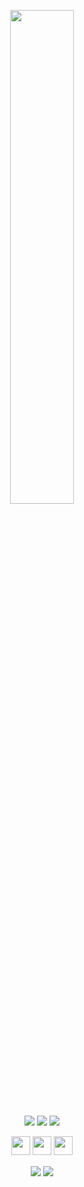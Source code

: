 <p align=center>
  <a href="https://discord.com/users/916601585038131222"><img src="https://lanyard-profile-readme.vercel.app/api/916601585038131222" width=45%></a>
</p>

<p align="center">
  <a href="https://github.com/Gumbobrot"><img src="https://img.shields.io/github/followers/Gumbobrot?style=for-the-badge"></img></a>
  <a href="https://github.com/Gumbobrot"><img src="https://img.shields.io/github/stars/Gumbobrot?style=for-the-badge"></img></a>
  <a href="https://discord.gg/k9vMcMzvHd"><img src="https://img.shields.io/website?down_message=discord.gg/k9vMcMzvHd%20is%20down%21&style=for-the-badge&up_message=discord.gg/k9vMcMzvHd%20is%20up%21&url=https%3A%2F%2Fdiscord.gg/k9vMcMzvHd"></img></a>
</p>

<p align="center">
<a href="https://discordlookup.com/user/916601585038131222"><img src="https://img.shields.io/badge/Discord-%237289DA.svg?style=for-the-badge&logo=discord&logoColor=white" style="margin-bottom: 4px;" height="30px" target="_blank"></a>
<a href="https://www.instagram.com/jo.ghz"><img src="https://img.shields.io/badge/Instagram-%23E4405F.svg?style=for-the-badge&logo=Instagram&logoColor=white" style="margin-bottom: 4px;" height="30px" target="_blank"></a>
<a href="https://www.youtube.com/channel/UCEhGWgNEn1T1CgyzesW_PSw"><img src="https://img.shields.io/badge/YouTube-%23FF0000.svg?style=for-the-badge&logo=YouTube&logoColor=white" style="margin-bottom: 4px;" height="30px" target="_blank"></a>
</p>

<p align="center">
  <a href="https://github.com/addi00000"><img src="https://img.shields.io/badge/python-3670A0?style=for-the-badge&logo=python&logoColor=ffdd54"></a>
  <a href="https://github.com/addi00000"><img src="https://img.shields.io/badge/javascript-%23323330.svg?style=for-the-badge&logo=javascript&logoColor=%23F7DF1E"></a>
</p>
